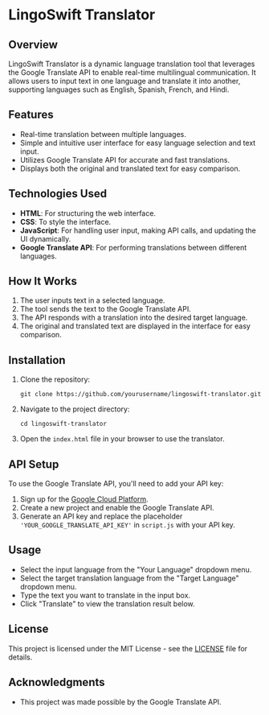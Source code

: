 
# LingoSwift Translator

## Overview
LingoSwift Translator is a dynamic language translation tool that leverages the Google Translate API to enable real-time multilingual communication. It allows users to input text in one language and translate it into another, supporting languages such as English, Spanish, French, and Hindi.

## Features
- Real-time translation between multiple languages.
- Simple and intuitive user interface for easy language selection and text input.
- Utilizes Google Translate API for accurate and fast translations.
- Displays both the original and translated text for easy comparison.

## Technologies Used
- **HTML**: For structuring the web interface.
- **CSS**: To style the interface.
- **JavaScript**: For handling user input, making API calls, and updating the UI dynamically.
- **Google Translate API**: For performing translations between different languages.

## How It Works
1. The user inputs text in a selected language.
2. The tool sends the text to the Google Translate API.
3. The API responds with a translation into the desired target language.
4. The original and translated text are displayed in the interface for easy comparison.

## Installation
1. Clone the repository:
    ```
    git clone https://github.com/yourusername/lingoswift-translator.git
    ```
2. Navigate to the project directory:
    ```
    cd lingoswift-translator
    ```
3. Open the `index.html` file in your browser to use the translator.

## API Setup
To use the Google Translate API, you'll need to add your API key:
1. Sign up for the [Google Cloud Platform](https://cloud.google.com/).
2. Create a new project and enable the Google Translate API.
3. Generate an API key and replace the placeholder `'YOUR_GOOGLE_TRANSLATE_API_KEY'` in `script.js` with your API key.

## Usage
- Select the input language from the "Your Language" dropdown menu.
- Select the target translation language from the "Target Language" dropdown menu.
- Type the text you want to translate in the input box.
- Click "Translate" to view the translation result below.

## License
This project is licensed under the MIT License - see the [LICENSE](LICENSE) file for details.

## Acknowledgments
- This project was made possible by the Google Translate API.
